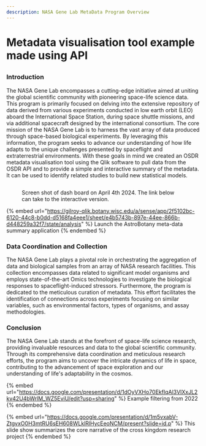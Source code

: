 ```yaml
---
description: NASA Gene Lab MetaData Program Overview
---
```


# Metadata visualisation tool example made using API

##

### Introduction

The NASA Gene Lab encompasses a cutting-edge initiative aimed at uniting the global scientific community with pioneering space-life science data. This program is primarily focused on delving into the extensive repository of data derived from various experiments conducted in low earth orbit (LEO) aboard the International Space Station, during space shuttle missions, and via additional spacecraft designed by the international consortium. The core mission of the NASA Gene Lab is to harness the vast array of data produced through space-based biological experiments. By leveraging this information, the program seeks to advance our understanding of how life adapts to the unique challenges presented by spaceflight and extraterrestrial environments. With these goals in mind we created an OSDR metadata visualisation tool using the Qlik software to pull data from the OSDR API and to provide a simple and interactive summary of the metadata. It can be used to identify related studies to build new statistical models.

<figure><img src="../../../../OSDR-Tutorial/_build_01/html/_sources/.gitbook/assets/image%20(24).png" alt=""><figcaption><p>Screen shot of dash board on April 4th 2024. The link below can take to the interactive version.</p></figcaption></figure>

{% embed url="https://gilroy-qlik.botany.wisc.edu/a/sense/app/2f5102bc-6120-44c8-b0dd-d5168fa4eee1/sheet/e4b5743b-897e-44ee-866b-d448259a32f7/state/analysis" %}
Launch the AstroBotany meta-data summary application
{% endembed %}

### Data Coordination and Collection

The NASA Gene Lab plays a pivotal role in orchestrating the aggregation of data and biological samples from an array of NASA research facilities. This collection encompasses data related to significant model organisms and employs state-of-the-art Omics technologies to investigate the biological responses to spaceflight-induced stressors. Furthermore, the program is dedicated to the meticulous curation of metadata. This effort facilitates the identification of connections across experiments focusing on similar variables, such as environmental factors, types of organisms, and assay methodologies.

### Conclusion

The NASA Gene Lab stands at the forefront of space-life science research, providing invaluable resources and data to the global scientific community. Through its comprehensive data coordination and meticulous research efforts, the program aims to uncover the intricate dynamics of life in space, contributing to the advancement of space exploration and our understanding of life's adaptability in the cosmos.

{% embed url="https://docs.google.com/presentation/d/1dOyVXHo70EkfIqAl3VlXxJL2kv42U4bWrlM_WZ5EviU/edit?usp=sharing" %}
Example filtering from 2022
{% endembed %}

{% embed url="https://docs.google.com/presentation/d/1m5vxabV-ZtgvxO0H3mtRU6sEH608WLklRlHycEeoNCM/present?slide=id.p" %}
This slide show summarizes the core narrative of the cross kingdom research project
{% endembed %}
